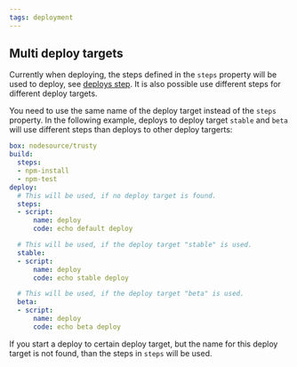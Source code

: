 ```yaml
---
tags: deployment
---
```


## Multi deploy targets

Currently when deploying, the steps defined in the `steps` property will be used
to deploy, see [deploys step](/docs/deploy/index.html). It is also possible use
different steps for different deploy targets.

You need to use the same name of the deploy target instead of the `steps`
property. In the following example, deploys to deploy target `stable` and `beta`
will use different steps than deploys to other deploy targerts:

```yaml
box: nodesource/trusty
build:
  steps:
  - npm-install
  - npm-test
deploy:
  # This will be used, if no deploy target is found.
  steps:
  - script:
      name: deploy
      code: echo default deploy

  # This will be used, if the deploy target "stable" is used.
  stable:
  - script:
      name: deploy
      code: echo stable deploy

  # This will be used, if the deploy target "beta" is used.
  beta:
  - script:
      name: deploy
      code: echo beta deploy
```

If you start a deploy to certain deploy target, but the name for this deploy
target is not found, than the steps in `steps` will be used.
